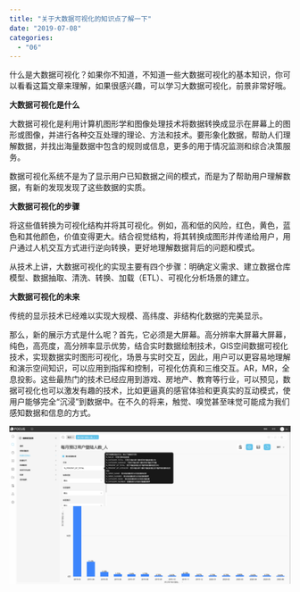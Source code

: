 ```yaml
---
title: "关于大数据可视化的知识点了解一下"
date: "2019-07-08"
categories: 
  - "06"
---
```


什么是大数据可视化？如果你不知道，不知道一些大数据可视化的基本知识，你可以看看这篇文章来理解，如果很感兴趣，可以学习大数据可视化，前景非常好哦。

**大数据可视化是什么**

大数据可视化是利用计算机图形学和图像处理技术将数据转换成显示在屏幕上的图形或图像，并进行各种交互处理的理论、方法和技术。要形象化数据，帮助人们理解数据，并找出海量数据中包含的规则或信息，更多的用于情况监测和综合决策服务。

数据可视化系统不是为了显示用户已知数据之间的模式，而是为了帮助用户理解数据，有新的发现发现了这些数据的实质。

**大数据可视化的步骤**

将这些值转换为可视化结构并将其可视化。例如，高和低的风险，红色，黄色，蓝色和其他颜色，价值变得更大。结合视觉结构，将其转换成图形并传递给用户，用户通过人机交互方式进行逆向转换，更好地理解数据背后的问题和模式。

从技术上讲，大数据可视化的实现主要有四个步骤：明确定义需求、建立数据仓库模型、数据抽取、清洗、转换、加载（ETL）、可视化分析场景的建立。

**大数据可视化的未来**

传统的显示技术已经难以实现大规模、高纬度、非结构化数据的完美显示。

那么，新的展示方式是什么呢？首先，它必须是大屏幕。高分辨率大屏幕大屏幕，纯色，高亮度，高分辨率显示优势，结合实时数据绘制技术，GIS空间数据可视化技术，实现数据实时图形可视化，场景与实时交互，因此，用户可以更容易地理解和演示空间知识，可以应用到指挥和控制，可视化仿真和三维交互。AR，MR，全息投影。这些最热门的技术已经应用到游戏、房地产、教育等行业，可以预见，数据可视化也可以激发有趣的技术，比如更逼真的感官体验和更真实的互动模式，使用户能够完全“沉浸”到数据中。在不久的将来，触觉、嗅觉甚至味觉可能成为我们感知数据和信息的方式。

![](images/word-image-130.png)
